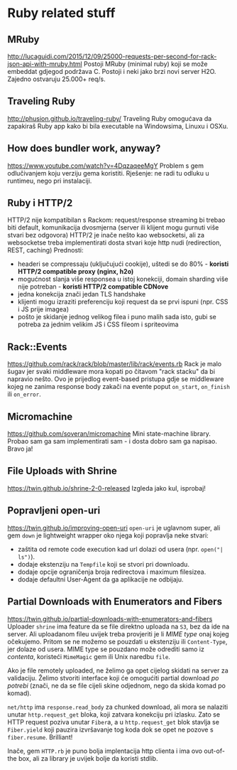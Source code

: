 # Ruby related stuff

## MRuby
http://lucaguidi.com/2015/12/09/25000-requests-per-second-for-rack-json-api-with-mruby.html
Postoji MRuby (minimal ruby) koji se može embeddat gdjegod podržava C.
Postoji i neki jako brzi novi server H2O.
Zajedno ostvaruju 25.000+ req/s.


## Traveling Ruby
http://phusion.github.io/traveling-ruby/
Traveling Ruby omogućava da zapakiraš Ruby app kako bi bila executable na Windowsima, Linuxu i OSXu.


## How does bundler work, anyway?
https://www.youtube.com/watch?v=4DqzaqeeMgY
Problem s gem odlučivanjem koju verziju gema koristiti. Rješenje: ne radi tu odluku u runtimeu, nego pri instalaciji.


## Ruby i HTTP/2
HTTP/2 nije kompatibilan s Rackom: request/response streaming bi trebao biti default, komunikacija dvosmjerna (server ili klijent mogu gurnuti više stvari bez odgovora)
HTTP/2 je inače nešto kao websocketsi, ali za websocketse treba implementirati dosta stvari koje http nudi (redirection, REST, caching)
Prednosti:
- headeri se compressaju (uključujući cookije), uštedi se do 80% - **koristi HTTP/2 compatible proxy (nginx, h2o)**
- mogućnost slanja više responsea u istoj konekciji, domain sharding više nije potreban - **koristi HTTP/2 compatible CDNove**
- jedna konekcija znači jedan TLS handshake
- klijenti mogu izraziti preferenciju koji request da se prvi ispuni (npr. CSS i JS prije imagea)
- pošto je skidanje jednog velikog filea i puno malih sada isto, gubi se potreba za jednim velikim JS i CSS fileom i spriteovima


## Rack::Events
https://github.com/rack/rack/blob/master/lib/rack/events.rb
Rack je malo šugav jer svaki middleware mora kopati po čitavom "rack stacku" da bi napravio nešto.
Ovo je prijedlog event-based pristupa gdje se middleware kojeg ne zanima response body zakači na evente poput `on_start`, `on_finish` ili `on_error`.


## Micromachine
https://github.com/soveran/micromachine
Mini state-machine library. Probao sam ga sam implementirati sam - i dosta dobro sam ga napisao. Bravo ja!


## File Uploads with Shrine
https://twin.github.io/shrine-2-0-released
Izgleda jako kul, isprobaj!


## Popravljeni open-uri
https://twin.github.io/improving-open-uri
`open-uri` je uglavnom super, ali gem `down` je lightweight wrapper oko njega koji popravlja neke stvari:
  * zaštita od remote code execution kad url dolazi od usera (npr. `open("| ls")`).
  * dodaje ekstenziju na `Tempfile` koji se stvori pri downloadu.
  * dodaje opcije ograničenja broja redirectova i maximum filesizea.
  * dodaje defaultni User-Agent da ga aplikacije ne odbijaju.


## Partial Downloads with Enumerators and Fibers
https://twin.github.io/partial-downloads-with-enumerators-and-fibers
Uploader `shrine` ima feature da se file direktno uploada na `S3`, bez da ide na server. Ali uploadanom fileu uvijek treba provjeriti je li *MIME type* onaj kojeg očekujemo. Pritom se ne možemo se pouzdati u ekstenziju ili `Content-Type`, jer dolaze od usera. MIME type se pouzdano može odrediti samo iz *contenta*, koristeći `MimeMagic` gem ili Unix naredbu `file`.

Ako je file remotely uploaded, ne želimo ga opet cijelog skidati na server za validaciju. Želimo stvoriti interface koji će omogućiti partial download *po potrebi* (znači, ne da se file cijeli skine odjednom, nego da skida komad po komad).

`net/http` ima `response.read_body` za chunked download, ali mora se nalaziti unutar `http.request_get` bloka, koji zatvara konekciju pri izlasku. Zato se HTTP request poziva unutar `Fiber`a, a u `http.request_get` blok stavlja se `Fiber.yield` koji pauzira izvršavanje tog koda dok se opet ne pozove s `fiber.resume`. Brilliant!

Inače, gem `HTTP.rb` je puno bolja implentacija http clienta i ima ovo out-of-the box, ali za library je uvijek bolje da koristi stdlib.
